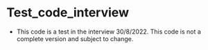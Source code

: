 # Test_code_interview
- This code is a test in the interview 30/8/2022.
This code is not a complete version and subject to change.
